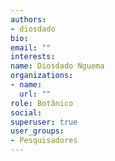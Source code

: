 ```yaml
---
authors:
- diosdado
bio: 
email: ""
interests:
name: Diosdado Nguema
organizations:
- name: 
  url: ""
role: Botânico
social:
superuser: true
user_groups:
- Pesquisadores
---
```




